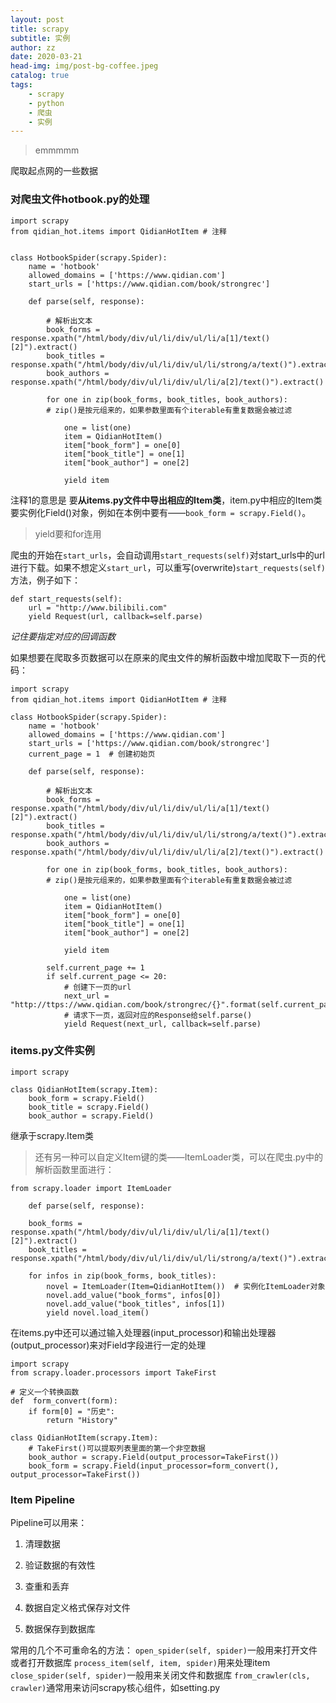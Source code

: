 ```yaml
---
layout: post
title: scrapy
subtitle: 实例
author: zz
date: 2020-03-21
head-img: img/post-bg-coffee.jpeg
catalog: true
tags:
    - scrapy
    - python
    - 爬虫
    - 实例
---
```


>emmmmm

爬取起点网的一些数据

### 对爬虫文件hotbook.py的处理

    import scrapy
    from qidian_hot.items import QidianHotItem # 注释


    class HotbookSpider(scrapy.Spider):
        name = 'hotbook'
        allowed_domains = ['https://www.qidian.com']
        start_urls = ['https://www.qidian.com/book/strongrec']

        def parse(self, response):

            # 解析出文本
            book_forms = response.xpath("/html/body/div/ul/li/div/ul/li/a[1]/text()[2]").extract()
            book_titles = response.xpath("/html/body/div/ul/li/div/ul/li/strong/a/text()").extract()
            book_authors = response.xpath("/html/body/div/ul/li/div/ul/li/a[2]/text()").extract()

            for one in zip(book_forms, book_titles, book_authors): 
            # zip()是按元组来的，如果参数里面有个iterable有重复数据会被过滤

                one = list(one)
                item = QidianHotItem()
                item["book_form"] = one[0]
                item["book_title"] = one[1]
                item["book_author"] = one[2]

                yield item

注释1的意思是 要**从items.py文件中导出相应的Item类**，item.py中相应的Item类要实例化Field()对象，例如在本例中要有——`book_form = scrapy.Field()`。

> yield要和for连用

爬虫的开始在`start_urls`，会自动调用`start_requests(self)`对start_urls中的url进行下载。如果不想定义`start_url`，可以重写(overwrite)`start_requests(self)`方法，例子如下：

    def start_requests(self):
        url = "http://www.bilibili.com"
        yield Request(url, callback=self.parse)

*记住要指定对应的回调函数*

如果想要在爬取多页数据可以在原来的爬虫文件的解析函数中增加爬取下一页的代码：

    import scrapy
    from qidian_hot.items import QidianHotItem # 注释

    class HotbookSpider(scrapy.Spider):
        name = 'hotbook'
        allowed_domains = ['https://www.qidian.com']
        start_urls = ['https://www.qidian.com/book/strongrec']
        current_page = 1  # 创建初始页

        def parse(self, response):

            # 解析出文本
            book_forms = response.xpath("/html/body/div/ul/li/div/ul/li/a[1]/text()[2]").extract()
            book_titles = response.xpath("/html/body/div/ul/li/div/ul/li/strong/a/text()").extract()
            book_authors = response.xpath("/html/body/div/ul/li/div/ul/li/a[2]/text()").extract()

            for one in zip(book_forms, book_titles, book_authors): 
            # zip()是按元组来的，如果参数里面有个iterable有重复数据会被过滤

                one = list(one)
                item = QidianHotItem()
                item["book_form"] = one[0]
                item["book_title"] = one[1]
                item["book_author"] = one[2]

                yield item  
            
            self.current_page += 1
            if self.current_page <= 20:
                # 创建下一页的url
                next_url = "http://ttps://www.qidian.com/book/strongrec/{}".format(self.current_page)
                # 请求下一页，返回对应的Response给self.parse()
                yield Request(next_url, callback=self.parse)

### items.py文件实例

    import scrapy

    class QidianHotItem(scrapy.Item):
        book_form = scrapy.Field()
        book_title = scrapy.Field()
        book_author = scrapy.Field()

继承于scrapy.Item类

> 还有另一种可以自定义Item键的类——ItemLoader类，可以在爬虫.py中的解析函数里面进行：

    from scrapy.loader import ItemLoader

        def parse(self, response):

        book_forms = response.xpath("/html/body/div/ul/li/div/ul/li/a[1]/text()[2]").extract()
        book_titles = response.xpath("/html/body/div/ul/li/div/ul/li/strong/a/text()").extract()

        for infos in zip(book_forms, book_titles):
            novel = ItemLoader(Item=QidianHotItem())  # 实例化ItemLoader对象
            novel.add_value("book_forms", infos[0])
            novel.add_value("book_titles", infos[1])
            yield novel.load_item()

在items.py中还可以通过输入处理器(input_processor)和输出处理器(output_processor)来对Field字段进行一定的处理

    import scrapy
    from scrapy.loader.processors import TakeFirst
    
    # 定义一个转换函数
    def  form_convert(form):
        if form[0] = "历史":
            return "History"

    class QidianHotItem(scrapy.Item):
        # TakeFirst()可以提取列表里面的第一个非空数据
        book_author = scrapy.Field(output_processor=TakeFirst())
        book_form = scrapy.Field(input_processor=form_convert(), output_processor=TakeFirst())

### Item Pipeline

Pipeline可以用来：

1. 清理数据

2. 验证数据的有效性

3. 查重和丢弃

4. 数据自定义格式保存对文件

5. 数据保存到数据库

常用的几个不可重命名的方法：
`open_spider(self, spider)`一般用来打开文件或者打开数据库
`process_item(self, item, spider)`用来处理item
`close_spider(self, spider)`一般用来关闭文件和数据库
`from_crawler(cls, crawler)`通常用来访问scrapy核心组件，如setting.py

